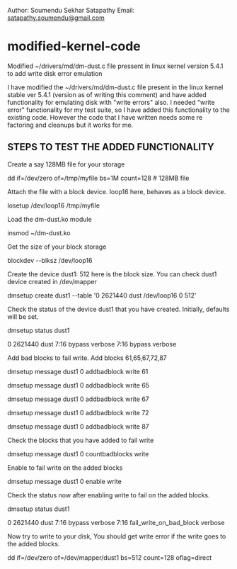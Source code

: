 Author: Soumendu Sekhar Satapathy
Email: satapathy.soumendu@gmail.com

# modified-kernel-code
Modified ~/drivers/md/dm-dust.c file pressent in linux kernel version 5.4.1 to add write disk error emulation

I have modified  the  ~/drivers/md/dm-dust.c  file present in the  linux kernel stable ver 5.4.1 (version as of writing this comment) and have added functionality for emulating disk with "write errors" also.  I needed "write error"  functionality  for my  test  suite, so I have added  this  functionality to  the existing code. However the code that I have written needs some re factoring and cleanups but it works for me.

STEPS TO TEST THE ADDED FUNCTIONALITY
-------------------------------------

Create a say 128MB file for your storage

dd if=/dev/zero of=/tmp/myfile bs=1M count=128 # 128MB file


Attach the file with a block device. loop16 here, behaves as a block device.

losetup /dev/loop16 /tmp/myfile


Load the dm-dust.ko module

insmod ~/dm-dust.ko


Get the size of your block storage

blockdev --blksz /dev/loop16


Create the device dust1: 512 here is the block size. You can check dust1 device created in /dev/mapper

dmsetup create dust1 --table '0 2621440 dust /dev/loop16 0 512'


Check the status of the device dust1 that you have created. Initially, defaults will be set.

dmsetup status dust1

0 2621440 dust 7:16 bypass verbose
7:16 bypass verbose


Add bad blocks to fail write. Add blocks 61,65,67,72,87

dmsetup message dust1 0 addbadblock write 61

dmsetup message dust1 0 addbadblock write 65

dmsetup message dust1 0 addbadblock write 67

dmsetup message dust1 0 addbadblock write 72

dmsetup message dust1 0 addbadblock write 87


Check the blocks that you have added to fail write

dmsetup message dust1 0 countbadblocks write


Enable to fail write on the added blocks

dmsetup message dust1 0 enable write


Check the status now after enabling write to fail on the added blocks.

dmsetup status dust1

0 2621440 dust 7:16 bypass verbose
7:16 fail_write_on_bad_block verbose


Now try to write to your disk,  You should get write error if the write goes to the added blocks.

dd if=/dev/zero of=/dev/mapper/dust1 bs=512 count=128 oflag=direct


